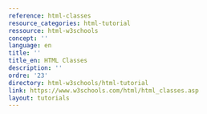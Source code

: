 ```yaml
---
reference: html-classes
resource_categories: html-tutorial
ressource: html-w3schools
concept: ''
language: en
title: ''
title_en: HTML Classes
description: ''
ordre: '23'
directory: html-w3schools/html-tutorial
link: https://www.w3schools.com/html/html_classes.asp
layout: tutorials
---
```


